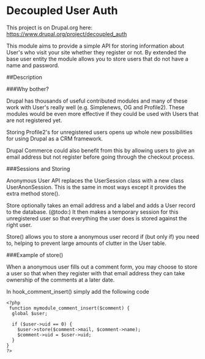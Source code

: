 # Decoupled User Auth

This project is on Drupal.org here: https://www.drupal.org/project/decoupled_auth

This module aims to provide a simple API for storing information about User's who visit your site whether they register or not. By extended the base user entity the module allows you to store users that do not have a name and password.

##Description

###Why bother?

Drupal has thousands of useful contributed modules and many of these work with User's really well (e.g. Simplenews, OG and Profile2). These modules would be even more effective if they could be used with Users that are not registered yet.

Storing Profile2's for unregistered users opens up whole new possibilities for using Drupal as a CRM framework.

Drupal Commerce could also benefit from this by allowing users to give an email address but not register before going through the checkout process.

###Sessions and Storing

Anonymous User API replaces the UserSession class with a new class UserAnonSession. This is the same in most ways except it provides the extra method store().

Store optionally takes an email address and a label and adds a User record to the database. (@todo:) It then makes a temporary session for this unregistered user so that everything the user does is stored against the right user.

Store() allows you to store a anonymous user record if (but only if) you need to, helping to prevent large amounts of clutter in the User table.

###Example of store()

When a anonymous user fills out a comment form, you may choose to store a user so that when they register with that email address they can take ownership of the comments at a later date.

In hook_comment_insert() simply add the following code

```
<?php
 function mymodule_comment_insert($comment) {
  global $user;

  if ($user->uid == 0) {
    $user->store($comment->mail, $comment->name);
    $comment->uid = $user->uid;
  }
} 
?>
```
